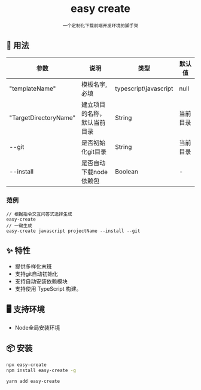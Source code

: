<h1 align="center">easy create</h1>

<div align="center">

    一个定制化下载前端开发环境的脚手架

</div>

## 🔨 用法

|  参数| 说明 | 类型  | 默认值 |
| --- | --- | --- | --- |
| "templateName" | 模板名字,必填  | typescript\javascript | null |
| "TargetDirectoryName" | 建立项目的名称，默认当前目录  | String  | 当前目录 |
| --git | 是否初始化git目录 | String  | 当前目录 |
| --install | 是否自动下载node依赖包 | Boolean | - |

### 范例

```
// 根据指令交互问答式选择生成 
easy-create
// 一键生成
easy-create javascript projectName --install --git

```


## ✨ 特性

- 提供多样化末班
- 支持git自动初始化
- 支持自动安装依赖模块
- 支持使用 TypeScript 构建。


## 🖥 支持环境

- Node全局安装环境

## 📦 安装

```bash
npx easy-create
npm install easy-create -g
```

```bash
yarn add easy-create
```







